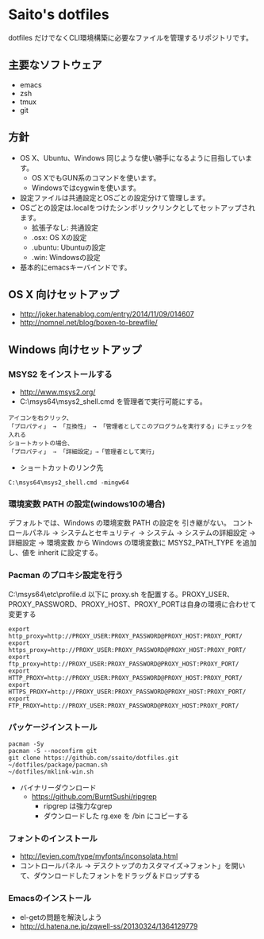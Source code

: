 ﻿# Saito's dotfiles 

dotfiles だけでなくCLI環境構築に必要なファイルを管理するリポジトリです。

## 主要なソフトウェア

* emacs
* zsh
* tmux
* git

## 方針

* OS X、Ubuntu、Windows 同じような使い勝手になるように目指しています。
  + OS XでもGUN系のコマンドを使います。
  + Windowsではcygwinを使います。
* 設定ファイルは共通設定とOSごとの設定分けて管理します。
* OSごとの設定は.localをつけたシンボリックリンクとしてセットアップされます。
  + 拡張子なし: 共通設定
  + .osx: OS Xの設定
  + .ubuntu: Ubuntuの設定
  + .win: Windowsの設定
* 基本的にemacsキーバインドです。

## OS X 向けセットアップ

* http://joker.hatenablog.com/entry/2014/11/09/014607
* http://nomnel.net/blog/boxen-to-brewfile/

## Windows 向けセットアップ

### MSYS2 をインストールする

* http://www.msys2.org/
* C:\msys64\msys2_shell.cmd を管理者で実行可能にする。

``` 
アイコンを右クリック、
「プロパティ」 → 「互換性」 → 「管理者としてこのプログラムを実行する」にチェックを入れる
ショートカットの場合、
「プロパティ」 → 「詳細設定」→「管理者として実行」
```

* ショートカットのリンク先

``` 
C:\msys64\msys2_shell.cmd -mingw64
```

### 環境変数 PATH の設定(windows10の場合)
デフォルトでは、Windows の環境変数 PATH の設定を 引き継がない。
コントロールパネル → システムとセキュリティ → システム → システムの詳細設定 →詳細設定 → 環境変数 から
Windows の環境変数に MSYS2_PATH_TYPE を追加し、値を inherit に設定する。

### Pacman のプロキシ設定を行う

C:\msys64\etc\profile.d 以下に proxy.sh を配置する。PROXY_USER、PROXY_PASSWORD、PROXY_HOST、PROXY_PORTは自身の環境に合わせて変更する

``` shell
export http_proxy=http://PROXY_USER:PROXY_PASSWORD@PROXY_HOST:PROXY_PORT/
export https_proxy=http://PROXY_USER:PROXY_PASSWORD@PROXY_HOST:PROXY_PORT/
export ftp_proxy=http://PROXY_USER:PROXY_PASSWORD@PROXY_HOST:PROXY_PORT/
export HTTP_PROXY=http://PROXY_USER:PROXY_PASSWORD@PROXY_HOST:PROXY_PORT/
export HTTPS_PROXY=http://PROXY_USER:PROXY_PASSWORD@PROXY_HOST:PROXY_PORT/
export FTP_PROXY=http://PROXY_USER:PROXY_PASSWORD@PROXY_HOST:PROXY_PORT/
```

### パッケージインストール

``` shell
pacman -Sy
pacman -S --noconfirm git
git clone https://github.com/ssaito/dotfiles.git
~/dotfiles/package/pacman.sh
~/dotfiles/mklink-win.sh
```

* バイナリーダウンロード
  + https://github.com/BurntSushi/ripgrep
    - ripgrep は強力なgrep
    - ダウンロードした rg.exe を /bin にコピーする

### フォントのインストール

* http://levien.com/type/myfonts/inconsolata.html
* コントロールパネル -> デスクトップのカスタマイズ→フォント」を開いて、ダウンロードしたフォントをドラッグ＆ドロップする

### Emacsのインストール

* el-getの問題を解決しよう
* http://d.hatena.ne.jp/zqwell-ss/20130324/1364129779
